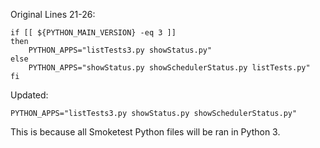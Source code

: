 Original Lines 21-26:
```
if [[ ${PYTHON_MAIN_VERSION} -eq 3 ]]
then
    PYTHON_APPS="listTests3.py showStatus.py"
else
    PYTHON_APPS="showStatus.py showSchedulerStatus.py listTests.py"
fi
```
Updated:
```
PYTHON_APPS="listTests3.py showStatus.py showSchedulerStatus.py"
```
This is because all Smoketest Python files will be ran in Python 3.
